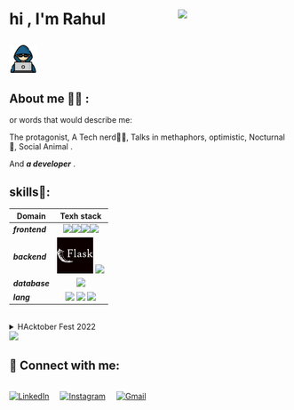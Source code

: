# hi , I'm Rahul  <img align='right' src='https://user-images.githubusercontent.com/5713670/87202985-820dcb80-c2b6-11ea-9f56-7ec461c497c3.gif' width='200'>

##  <img src="image-1.png" width="50px"> 
## About me 🙋‍♂️ : 
or words that would describe me:

The protagonist, A Tech nerd🧑‍💻, Talks in methaphors, optimistic, Nocturnal🦉, Social Animal .

And ***a developer*** .
<BR>

## skills🤪:
 **Domain** | **Texh stack**
 --------|:--------: 
  ***frontend*** | <img src="https://cdn-icons-png.flaticon.com/512/1126/1126012.png" width="40px"><img src="https://cdn-icons-png.flaticon.com/512/174/174854.png" width="40px"><img src="https://cdn-icons-png.flaticon.com/512/732/732190.png" width="40px"><img src="https://cdn-icons-png.flaticon.com/512/5968/5968292.png" width="40px">
  ***backend*** | <img src="image.png" width="65px"> <img src="https://cdn-icons-png.flaticon.com/512/5968/5968322.png" width="40px">
  ***database*** | <img src="https://res.cloudinary.com/crunchbase-production/image/upload/c_lpad,f_auto,q_auto:eco,dpr_1/erkxwhl1gd48xfhe2yld" width="40px">
  ***lang*** | <img src="https://cdn-icons-png.flaticon.com/512/1199/1199124.png" width="40px"> <img src="https://cdn-icons-png.flaticon.com/512/6132/6132222.png" width="40px"> <img src="https://cdn-icons-png.flaticon.com/512/5968/5968350.png" width="40px">




<br>

<details>
  <summary>HAcktober Fest 2022</summary>

[![@rahulsingh2312's Holopin board](https://holopin.me/rahulsingh2312)](https://holopin.io/@rahulsingh2312)
  

</details>


 <img src="https://s4.gifyu.com/images/handshake.gif" width="50px">

## 🔗 Connect with me:

<br>
    <a href="https://www.linkedin.com/in/rahulsinghhh2312/" target="_blank"><img alt="LinkedIn" width="35px" src="https://cdn-icons-png.flaticon.com/512/3536/3536505.png"></a> &nbsp&nbsp&nbsp
    <a href="https://www.instagram.com/rrahulol/" target="_blank"><img alt="Instagram" width="35px" src="https://cdn-icons-png.flaticon.com/512/1384/1384063.png"></a> &nbsp&nbsp&nbsp
    <a href="mailto:rahulsinghhh2312@gmail.com" target="_blank"><img alt="Gmail" width="35px" src="https://cdn-icons-png.flaticon.com/512/5968/5968534.png"></a>&nbsp&nbsp&nbsp

